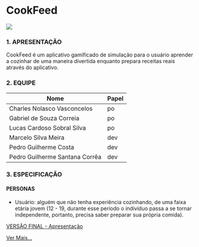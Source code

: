 # CookFeed

<img src="https://avatars.githubusercontent.com/u/80603225?v=4">

### 1. APRESENTAÇÃO
CookFeed é um aplicativo gamificado de simulação para o usuário aprender a cozinhar de uma maneira divertida enquanto prepara receitas reais através do aplicativo.


### 2. EQUIPE 
|Nome|Papel|
|--|--|
|Charles Nolasco Vasconcelos|po|
|Gabriel de Souza Correia|po|  
|Lucas Cardoso Sobral Silva|po|
|Marcelo Silva Meira|dev|  
|Pedro Guilherme Costa|dev|
|Pedro Guilherme Santana Corrêa|dev|


### 3. ESPECIFICAÇÃO 
####  PERSONAS 
- Usuário: alguém que não tenha experiência cozinhando, de uma faixa etária jovem (12 - 19, durante esse período o indivíduo passa a se tornar independente, portanto, precisa saber preparar sua própria comida).


<a href="https://github.com/VaiTerJoguin/apresentacao"> VERSÃO FINAL - Apresentação </a>


<a href="https://github.com/VaiTerJoguin/TCC">Ver Mais...</a>
